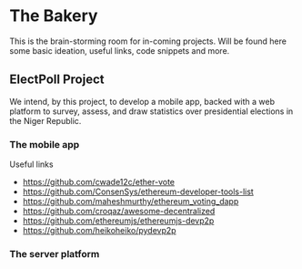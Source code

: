 # The Bakery
This is the brain-storming room for in-coming projects. Will be found here some basic ideation, useful links, code snippets and more.

## ElectPoll Project
We intend, by this project, to develop a mobile app, backed with a web platform to survey, assess, and draw statistics over presidential elections in the Niger Republic.

### The mobile app

Useful links
- https://github.com/cwade12c/ether-vote
- https://github.com/ConsenSys/ethereum-developer-tools-list
- https://github.com/maheshmurthy/ethereum_voting_dapp
- https://github.com/croqaz/awesome-decentralized
- https://github.com/ethereumjs/ethereumjs-devp2p
- https://github.com/heikoheiko/pydevp2p

### The server platform
